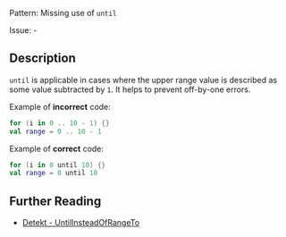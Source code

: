 Pattern: Missing use of `until`

Issue: -

## Description

`until` is applicable in cases where the upper range value is described as some value subtracted by `1`. It helps to prevent off-by-one errors.

Example of **incorrect** code:

```kotlin
for (i in 0 .. 10 - 1) {}
val range = 0 .. 10 - 1
```

Example of **correct** code:

```kotlin
for (i in 0 until 10) {}
val range = 0 until 10
```

## Further Reading

* [Detekt - UntilInsteadOfRangeTo](https://detekt.github.io/detekt/style.html#untilinsteadofrangeto)